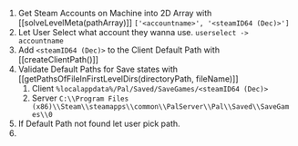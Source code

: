 1. Get Steam Accounts on Machine into 2D Array with [[solveLevelMeta(pathArray)]] `['<accountname>', '<steamID64 (Dec)>']`
2. Let User Select what account they wanna use. `userselect -> accountname` 
3. Add `<steamID64 (Dec)>` to the Client Default Path with [[createClientPath()]]
4. Validate Default Paths for Save states with [[getPathsOfFileInFirstLevelDirs(directoryPath, fileName)]]
	1. Client `%localappdata%/Pal/Saved/SaveGames/<steamID64 (Dec)>`
	2. Server `C:\\Program Files (x86)\\Steam\\steamapps\\common\\PalServer\\Pal\\Saved\\SaveGames\\0`
5. If Default Path not found let user pick path. 
6. 



